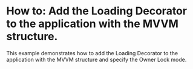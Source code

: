 # How to: Add the Loading Decorator to the application with the MVVM structure.
This example demonstrates how to add the Loading Decorator to the application with the MVVM structure and specify the Owner Lock mode.
